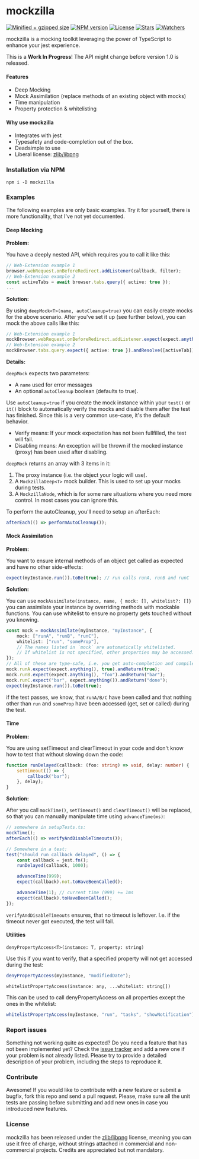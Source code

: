 # mockzilla

[![Minified + gzipped size](https://badgen.net/bundlephobia/minzip/mockzilla)](https://www.npmjs.com/package/mockzilla)
[![NPM version](https://badgen.net/npm/v/mockzilla)](https://www.npmjs.com/package/mockzilla)
[![License](https://badgen.net/github/license/lusito/mockzilla)](https://github.com/lusito/mockzilla/blob/master/LICENSE)
[![Stars](https://badgen.net/github/stars/lusito/mockzilla)](https://github.com/lusito/mockzilla)
[![Watchers](https://badgen.net/github/watchers/lusito/mockzilla)](https://github.com/lusito/mockzilla)

mockzilla is a mocking toolkit leveraging the power of TypeScript to enhance your jest experience.

This is a **Work In Progress**! The API might change before version 1.0 is released.

#### Features

- Deep Mocking
- Mock Assimilation (replace methods of an existing object with mocks)
- Time manipulation
- Property protection & whitelisting

#### Why use mockzilla

- Integrates with jest
- Typesafety and code-completion out of the box.
- Deadsimple to use
- Liberal license: [zlib/libpng](https://github.com/Lusito/mockzilla/blob/master/LICENSE)

### Installation via NPM

```npm i -D mockzilla```

### Examples

The following examples are only basic examples. Try it for yourself, there is more functionality, that I've not yet documented.

#### Deep Mocking

**Problem:**

You have a deeply nested API, which requires you to call it like this:

```TypeScript
// Web-Extension example 1
browser.webRequest.onBeforeRedirect.addListener(callback, filter);
// Web-Extension example 2
const activeTabs = await browser.tabs.query({ active: true });
...
```

**Solution:**

By using `deepMock<T>(name, autoCleanup=true)` you can easily create mocks for the above scenario. After you've set it up (see further below), you can mock the above calls like this:

```TypeScript
// Web-Extension example 1
mockBrowser.webRequest.onBeforeRedirect.addListener.expect(expect.anything(), filter);
// Web-Extension example 2
mockBrowser.tabs.query.expect({ active: true }).andResolve([activeTab]);
```

**Details:**

`deepMock` expects two parameters:
- A `name` used for error messages
- An optional `autoCleanup` boolean (defaults to true).

Use `autoCleanup=true` if you create the mock instance within your `test()` or `it()` block to automatically verify the mocks and disable them after the test has finished. Since this is a very common use-case, it's the default behavior.

- Verify means: If your mock expectation has not been fullfilled, the test will fail.
- Disabling means: An exception will be thrown if the mocked instance (proxy) has been used after disabling.

`deepMock` returns an array with 3 items in it:

1. The proxy instance (i.e. the object your logic will use).
2. A `MockzillaDeep<T>` mock builder. This is used to set up your mocks during tests.
3. A `MockzillaNode`, which is for some rare situations where you need more control. In most cases you can ignore this.


To perform the autoCleanup, you'll need to setup an afterEach:

```TypeScript
afterEach(() => performAutoCleanup());
```

#### Mock Assimilation

**Problem:**

You want to ensure internal methods of an object get called as expected and have no other side-effects:

```TypeScript
expect(myInstance.run()).toBe(true); // run calls runA, runB and runC
```

**Solution:**

You can use `mockAssimilate(instance, name, { mock: [], whitelist?: []}` you can assimilate your instance by overriding methods with mockable functions. You can use whitelist to ensure no property gets touched without you knowing.

```TypeScript
const mock = mockAssimilate(myInstance, "myInstance", {
    mock: ["runA", "runB", "runC"],
    whitelist: ["run", "someProp"],
    // The names listed in `mock` are automatically whitelisted.
    // If whitelist is not specified, other properties may be accessed.
});
// All of these are type-safe, i.e. you get auto-completion and compile-time validation on parameters and return types.
mock.runA.expect(expect.anything(), true).andReturn(true);
mock.runB.expect(expect.anything(), "foo").andReturn("bar");
mock.runC.expect("bar", expect.anything()).andReturn("done");
expect(myInstance.run()).toBe(true);
```
if the test passes, we know, that `runA/B/C` have been called and that nothing other than `run` and `someProp` have been accessed (get, set or called) during the test.

#### Time

**Problem:**

You are using setTimeout and clearTimeout in your code and don't know how to test that without slowing down the code:

```TypeScript
function runDelayed(callback: (foo: string) => void, delay: number) {
    setTimeout(() => {
        callback("bar");
    }, delay);
}
```

**Solution:**

After you call `mockTime()`, `setTimeout()` and `clearTimeout()` will be replaced, so that you can manually manipulate time using `advanceTime(ms)`:

```TypeScript
// somewhere in setupTests.ts:
mockTime();
afterEach(() => verifyAndDisableTimeouts());

// Somewhere in a test:
test("should run callback delayed", () => {
    const callback = jest.fn();
    runDelayed(callback, 1000);

    advanceTime(999);
    expect(callback).not.toHaveBeenCalled();

    advanceTime(1); // current time (999) += 1ms
    expect(callback).toHaveBeenCalled();
});

```

`verifyAndDisableTimeouts` ensures, that no timeout is leftover. I.e. if the timeout never got executed, the test will fail.

#### Utilities

`denyPropertyAccess<T>(instance: T, property: string)`

Use this if you want to verify, that a specified property will not get accessed during the test:

```TypeScript
denyPropertyAccess(myInstance, "modifiedDate");
```

`whitelistPropertyAccess(instance: any, ...whitelist: string[])`

This can be used to call denyPropertyAccess on all properties except the ones in the whitelist:

```TypeScript
whitelistPropertyAccess(myInstance, "run", "tasks", "showNotification");
```

### Report issues

Something not working quite as expected? Do you need a feature that has not been implemented yet? Check the [issue tracker](https://github.com/Lusito/mockzilla/issues) and add a new one if your problem is not already listed. Please try to provide a detailed description of your problem, including the steps to reproduce it.

### Contribute

Awesome! If you would like to contribute with a new feature or submit a bugfix, fork this repo and send a pull request. Please, make sure all the unit tests are passing before submitting and add new ones in case you introduced new features.

### License

mockzilla has been released under the [zlib/libpng](https://github.com/Lusito/mockzilla/blob/master/LICENSE) license, meaning you
can use it free of charge, without strings attached in commercial and non-commercial projects. Credits are appreciated but not mandatory.
